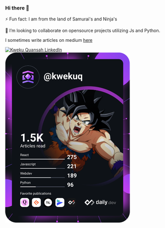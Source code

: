 ### Hi there 👋
⚡ Fun fact: I am from the land of Samurai's and Ninja's

👯 I’m looking to collaborate on opensource projects utilizing Js and Python.

I sometimes write articles on medium [here](https://medium.com/@kwekuq)

<a href="https://www.linkedin.com/in/kwekuq/"><img src="https://img.shields.io/badge/LinkedIn--_.svg?style=social&logo=linkedin" alt="Kweku Quansah LinkedIn"></a>
<a href="https://app.daily.dev/DailyDevTips"><img src="https://github.com/kwekuq/kwekuq/blob/master/devcard.svg" width="400" alt="Kweku Quansah's Dev Card"/></a>

<!--
**kwekuq/kwekuq** is a ✨ _special_ ✨ repository because its `README.md` (this file) appears on your GitHub profile.

Here are some ideas to get you started:

- 🔭 I’m currently working on ...
- 🌱 I’m currently learning ...
- 👯 I’m looking to collaborate on ...
- 🤔 I’m looking for help with ...
- 💬 Ask me about ...
- 📫 How to reach me: ...
- 😄 Pronouns: ...
- ⚡ Fun fact: ...
-->
